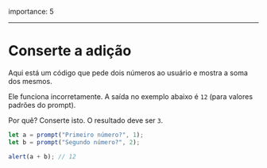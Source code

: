 importance: 5

---

# Conserte a adição

Aqui está um código que pede dois números ao usuário e mostra a soma dos mesmos.

Ele funciona incorretamente. A saída no exemplo abaixo é `12` (para valores padrões do prompt).

Por quê? Conserte isto. O resultado deve ser `3`.

```js run
let a = prompt("Primeiro número?", 1);
let b = prompt("Segundo número?", 2);

alert(a + b); // 12
```
